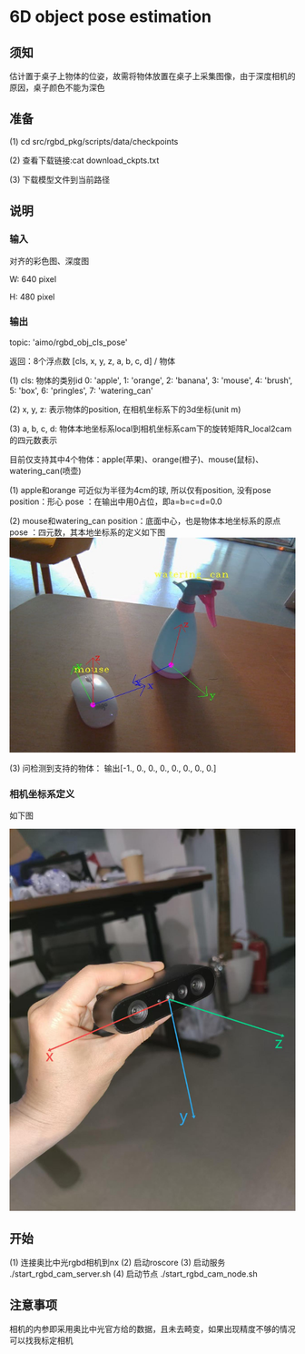 # 6D object pose estimation


## 须知
   
估计置于桌子上物体的位姿，故需将物体放置在桌子上采集图像，由于深度相机的原因，桌子颜色不能为深色

## 准备

(1) cd src/rgbd_pkg/scripts/data/checkpoints

(2) 查看下载链接:cat download_ckpts.txt

(3) 下载模型文件到当前路径

## 说明

### 输入

对齐的彩色图、深度图

W: 640 pixel

H: 480 pixel

### 输出

topic: 'aimo/rgbd_obj_cls_pose'

返回：8个浮点数 [cls, x, y, z, a, b, c, d] / 物体

(1) cls: 物体的类别id
		0: 'apple', 1: 'orange', 2: 'banana', 3: 'mouse', 4: 'brush', 5: 'box', 6: 'pringles', 7: 'watering_can'

(2) x, y, z: 表示物体的position, 在相机坐标系下的3d坐标(unit m)

(3) a, b, c, d: 物体本地坐标系local到相机坐标系cam下的旋转矩阵R_local2cam的四元数表示

目前仅支持其中4个物体：apple(苹果)、orange(橙子)、mouse(鼠标)、watering_can(喷壶)

(1) apple和orange
	可近似为半径为4cm的球, 所以仅有position, 没有pose
	position：形心
	pose    ：在输出中用0占位，即a=b=c=d=0.0

(2) mouse和watering_can
	position：底面中心，也是物体本地坐标系的原点
	pose    ：四元数，其本地坐标系的定义如下图
	![image](1.jpg)
	
(3) 问检测到支持的物体：
	输出[-1., 0., 0., 0., 0., 0., 0., 0.]
					  
### 相机坐标系定义

如下图
	  
![image](2.jpg)


## 开始
(1) 连接奥比中光rgbd相机到nx
(2) 启动roscore
(3) 启动服务
./start_rgbd_cam_server.sh
(4) 启动节点
./start_rgbd_cam_node.sh
   

## 注意事项

相机的内参即采用奥比中光官方给的数据，且未去畸变，如果出现精度不够的情况可以找我标定相机
